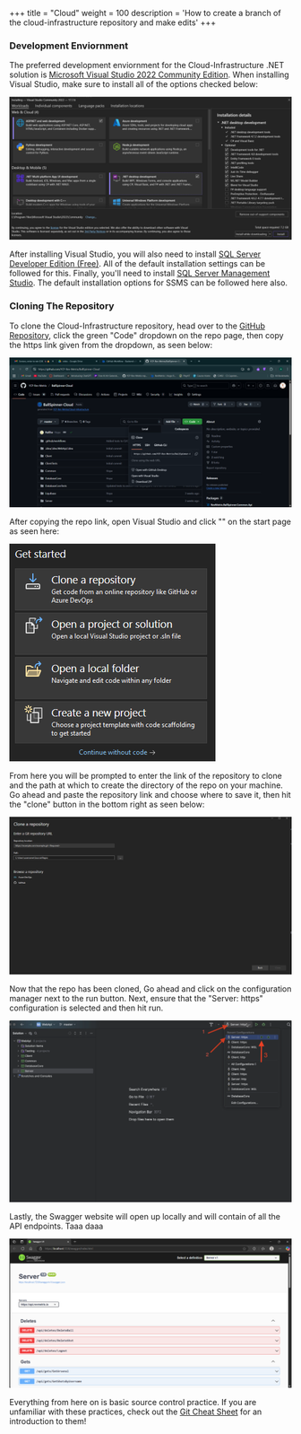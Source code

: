 +++
title = "Cloud"
weight = 100
description = 'How to create a branch of the cloud-infrastructure repository and make edits'
+++

### Development Enviornment
The preferred development enviornment for the Cloud-Infrastructure .NET solution is [Microsoft Visual Studio 2022 Community Edition](https://visualstudio.microsoft.com/vs/).  When installing Visual Studio, make sure to install all of the options checked below:

![Alt text](image.png)

After installing Visual Studio, you will also need to install [SQL Server Developer Edition (Free)](https://go.microsoft.com/fwlink/p/?linkid=2215158&clcid=0x409&culture=en-us&country=us).  All of the default installation settings can be followed for this.  Finally, you'll need to install [SQL Server Management Studio](https://aka.ms/ssmsfullsetup).  The default installation options for SSMS can be followed here also.

### Cloning The Repository
To clone the Cloud-Infrastructure repository, head over to the [GitHub Repository](https://github.com/YCP-Rev-Metrix/BallSpinner-Cloud.git), click the green "Code" dropdown on the repo page, then copy the https link given from the dropdown, as seen below:

![Alt text](1.png)

After copying the repo link, open Visual Studio and click "" on the start page as seen here:

![Alt text](image-1.png)

From here you will be prompted to enter the link of the repository to clone and the path at which to create the directory of the repo on your machine.  Go ahead and paste the repository link and choose where to save it, then hit the "clone" button in the bottom right as seen below:

![Alt text](image-3.png)

Now that the repo has been cloned, Go ahead and click on the configuration manager next to the run button. Next, ensure that the "Server: https" configuration is selected and then hit run.

![Alt text](image-4.png)

Lastly, the Swagger website will open up locally and will contain of all the API endpoints. Taaa daaa

![Alt text](2.png)

Everything from here on is basic source control practice.  If you are unfamiliar with these practices, check out the [Git Cheat Sheet](https://education.github.com/git-cheat-sheet-education.pdf) for an introduction to them!
